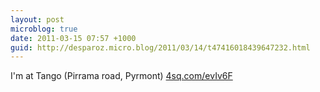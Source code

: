 ```yaml
---
layout: post
microblog: true
date: 2011-03-15 07:57 +1000
guid: http://desparoz.micro.blog/2011/03/14/t47416018439647232.html
---
```

I'm at Tango (Pirrama road, Pyrmont) [4sq.com/evIv6F](http://4sq.com/evIv6F)
